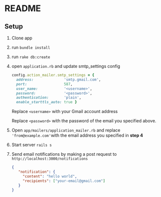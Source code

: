 # README

## Setup
1. Clone app
2. run `bundle install`
3. run `rake db:create`
4. open `application.rb` and update smtp_settings config
   ```ruby
   config.action_mailer.smtp_settings = {
     address:              'smtp.gmail.com',
     port:                 587,
     user_name:            '<username>',
     password:             '<password>',
     authentication:       'plain',
     enable_starttls_auto: true }
   ```
   Replace `<username>` with your Gmail account address
   
   Replace `<password>` with the password of the email you specified above.
5. Open `app/mailers/application_mailer.rb` and replace `'from@example.com'`with the email address you specified in **step 4**
6. Start server `rails s`
7. Send email notifications by making a post request to `http://localhost:3000/notifications`
   ```json
   {
   	  "notification": {
   	    "content": "hello world",
   		"recipients": ["your-email@gmail.com"]
   	  }
   }
   ```
